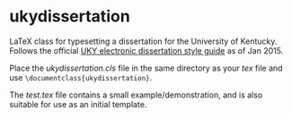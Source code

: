 ukydissertation
===============

LaTeX class for typesetting a dissertation for the University of
Kentucky. Follows the official
[UKY electronic dissertation style guide](http://www.research.uky.edu/gs/CurrentStudents/electronic_dissertation_instructions.html)
as of Jan 2015.

Place the *ukydissertation.cls* file in the same directory as your
*tex* file and use `\documentclass{ukydissertation}`.

The *test.tex* file contains a small example/demonstration, and is
also suitable for use as an initial template.
